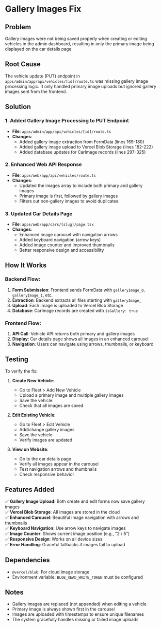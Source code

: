 # Gallery Images Fix

## Problem
Gallery images were not being saved properly when creating or editing vehicles in the admin dashboard, resulting in only the primary image being displayed on the car details page.

## Root Cause
The vehicle update (PUT) endpoint in `apps/admin/app/api/vehicles/[id]/route.ts` was missing gallery image processing logic. It only handled primary image uploads but ignored gallery images sent from the frontend.

## Solution

### 1. Added Gallery Image Processing to PUT Endpoint
- **File**: `apps/admin/app/api/vehicles/[id]/route.ts`
- **Changes**:
  - Added gallery image extraction from FormData (lines 169-180)
  - Added gallery image upload to Vercel Blob Storage (lines 182-222)
  - Added database updates for CarImage records (lines 297-325)

### 2. Enhanced Web API Response
- **File**: `apps/web/app/api/vehicles/route.ts`
- **Changes**:
  - Updated the images array to include both primary and gallery images
  - Primary image is first, followed by gallery images
  - Filters out non-gallery images to avoid duplicates

### 3. Updated Car Details Page
- **File**: `apps/web/app/cars/[slug]/page.tsx`
- **Changes**:
  - Enhanced image carousel with navigation arrows
  - Added keyboard navigation (arrow keys)
  - Added image counter and improved thumbnails
  - Better responsive design and accessibility

## How It Works

### Backend Flow:
1. **Form Submission**: Frontend sends FormData with `galleryImage_0`, `galleryImage_1`, etc.
2. **Extraction**: Backend extracts all files starting with `galleryImage_`
3. **Upload**: Each image is uploaded to Vercel Blob Storage
4. **Database**: CarImage records are created with `isGallery: true`

### Frontend Flow:
1. **API Call**: Vehicle API returns both primary and gallery images
2. **Display**: Car details page shows all images in an enhanced carousel
3. **Navigation**: Users can navigate using arrows, thumbnails, or keyboard

## Testing

To verify the fix:

1. **Create New Vehicle**:
   - Go to Fleet > Add New Vehicle
   - Upload a primary image and multiple gallery images
   - Save the vehicle
   - Check that all images are saved

2. **Edit Existing Vehicle**:
   - Go to Fleet > Edit Vehicle
   - Add/change gallery images
   - Save the vehicle
   - Verify images are updated

3. **View on Website**:
   - Go to the car details page
   - Verify all images appear in the carousel
   - Test navigation arrows and thumbnails
   - Check responsive behavior

## Features Added

✅ **Gallery Image Upload**: Both create and edit forms now save gallery images  
✅ **Vercel Blob Storage**: All images are stored in the cloud  
✅ **Enhanced Carousel**: Beautiful image navigation with arrows and thumbnails  
✅ **Keyboard Navigation**: Use arrow keys to navigate images  
✅ **Image Counter**: Shows current image position (e.g., "2 / 5")  
✅ **Responsive Design**: Works on all device sizes  
✅ **Error Handling**: Graceful fallbacks if images fail to upload  

## Dependencies

- `@vercel/blob`: For cloud image storage
- Environment variable: `BLOB_READ_WRITE_TOKEN` must be configured

## Notes

- Gallery images are replaced (not appended) when editing a vehicle
- Primary image is always shown first in the carousel
- Images are uploaded with timestamps to ensure unique filenames
- The system gracefully handles missing or failed image uploads
